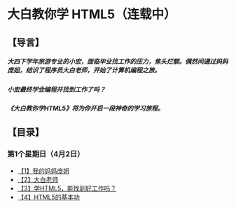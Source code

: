 # 大白教你学 HTML5（连载中）
## 【导言】

##### 大四下学年旅游专业的小宏，面临毕业找工作的压力，焦头烂额。偶然间通过妈妈庞姐，结识了程序员大白老师，开始了计算机编程之旅。
##### 小宏最终学会编程并找到工作了吗？
##### 《大白教你学HTML5》将为你开启一段神奇的学习旅程。

## 【目录】
### 第1个星期日（4月2日）

- [【1】我的妈妈庞姐](http://www.jianshu.com)
- [【2】大白老师](http://www.jianshu.com)
- [【3】学HTML5，能找到好工作吗？](http://www.jianshu.com)
- [【4】HTML5的基本功](http://www.jianshu.com)
